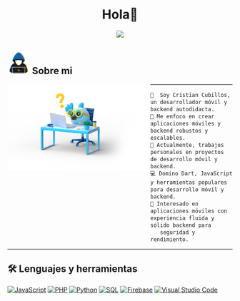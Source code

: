 <div align="center">
<h1 align="center">Hola👋</h1>
  <img src="https://i.imgur.com/YV7K2OP.png">
</div>

## <picture><img src = "https://github.com/0xAbdulKhalid/0xAbdulKhalid/raw/main/assets/mdImages/about_me.gif" width = 50px></picture> Sobre mi

<img align="left" src="https://raw.githubusercontent.com/ManasMalla/DashingThrough/main/Resources/faq-hero.png" alt="Unfortunately I didn't find the author of the pic, feel to open a pull request if found" width="320" />

<hr>

```
📱  Soy Cristian Cubillos, un desarrollador móvil y backend autodidacta.
🚀 Me enfoco en crear aplicaciones móviles y backend robustos y escalables.
🔨 Actualmente, trabajos personales en proyectos de desarrollo móvil y backend.
💻 Domino Dart, JavaScript y herramientas populares para desarrollo móvil y backend.
📱 Interesado en aplicaciones móviles con experiencia fluida y sólido backend para
   seguridad y rendimiento.
```
<hr>

## 🛠️ Lenguajes y herramientas

<p>
    <a href="https://github.com/search?q=user%3ADenverCoder1+is%3Arepo+language%3Ajavascript"><img alt="JavaScript" src="https://img.shields.io/badge/JavaScript%20-%23F7DF1E.svg?logo=javascript&logoColor=black"></a>
    <a href="https://github.com/search?q=user%3ADenverCoder1+is%3Arepo+language%3Aphp"><img alt="PHP" src="https://img.shields.io/badge/PHP-%23777BB4.svg?logo=php&logoColor=white"></a>
    <a href="https://github.com/search?q=user%3ADenverCoder1+is%3Arepo+language%3Apython"><img alt="Python" src="https://img.shields.io/badge/Python%20-%2314354C.svg?logo=python&logoColor=white"></a>
    <a href="https://github.com/search?q=user%3ADenverCoder1+is%3Arepo+language%3Asql"><img alt="SQL" src="https://img.shields.io/badge/SQL%20-%23025E8C.svg?logo=amazon-dynamodb&logoColor=white"></a>
    <a href="#"><img alt="Firebase" src ="https://img.shields.io/badge/Firebase-%23316192.svg?logo=firebase&logoColor=white"></a>
    <a href="#"><img alt="Visual Studio Code" src="https://img.shields.io/badge/Visual%20Studio%20Code-0078d7.svg?logo=visual-studio-code&logoColor=white"></a>




